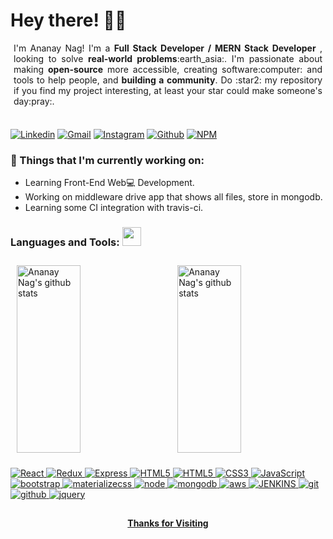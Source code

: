 <!-- Greeting -->

# Hey there! :wave::smiley:

<!--Introduction -->
<p style="margin:5px;text-align: justify;">
  I'm Ananay Nag! I'm a <strong>Full Stack Developer / MERN Stack Developer</strong> , looking to solve <strong>real-world problems</strong>:earth_asia:. I'm passionate about making <strong>open-source</strong> more accessible, creating software:computer: and tools to help people, and <strong>building a community</strong>. Do :star2: my repository if you find my project interesting, at least your star could make someone's day:pray:.</p>
<br>

<!-- Your badges -->

[![Linkedin](https://img.shields.io/badge/ananay-blue?style=flat&logo=Linkedin&logoColor=white)](https://www.linkedin.com/in/ananay-nag)
[![Gmail](https://img.shields.io/badge/-ananaynag1994s-c14438?style=flat&logo=Gmail&logoColor=white)](mailto:=ananyanag@viewlift.com)
[![Instagram](https://img.shields.io/badge/-ananay-c13584?style=flat&labelColor=c13584&logo=instagram&logoColor=white)](https://www.instagram.com/chaurasiya.anu)
[![Github](https://img.shields.io/badge/ananay-black?style=flat&labelColor=black&logo=github&logoColor=white)](https://gitstats.me/vl-ananya-nag)
[![NPM](https://img.shields.io/badge/ananay-white?style=flat&labelColor=white&logo=NPM&logoColor=white)](https://www.npmjs.com/~ananay-nag)

<!-- Sample Dev class image -->

### 💼 Things that I'm currently working on:

- Learning Front-End Web:computer: Development.
- Working on middleware drive app that shows all files, store in mongodb.
- Learning some CI integration with travis-ci.


### Languages and Tools: <img src="https://media.giphy.com/media/WUlplcMpOCEmTGBtBW/giphy.gif" width="30">

<div height="50%">
  <a href="https://gitstats.me/vl-ananya-nag">
    <img width="45%" height="300" align="center" alt="Ananay Nag's github stats"
         src="https://github-readme-stats.vercel.app/api?username=vl-ananya-nag&show_icons=true&theme=algolia&count_private=true&include_all_commits=true" style="margin:10px"/>
    <img width="45%" height="300" align="right" alt="Ananay Nag's github stats" 
         src="https://github-readme-stats.vercel.app/api/top-langs/?username=vl-ananya-nag&theme=radical&title_color=8E2DE2&text_color=fff" style="margin:10px"/>
   <!-- <img width="30%" height="auto" align="right" alt="Joykishan's github stats" 
         src="https://github-readme-stats.vercel.app/api/top-langs/?username=vl-ananya-nag&layout=compact" />
         
NOTE: Top languages does not indicate my skill level or something like that, it's a github metric of which languages i have the most code on github. -->
  </a>
</div>

 <!-- icons -->

![React](https://img.shields.io/badge/React-grey?style=for-the-badge&logo=React&logoColor=white&labelColor=8E2DE2)
![Redux](https://img.shields.io/badge/Redux-grey?style=for-the-badge&logo=Redux&logoColor=white&labelColor=8E2DE2)
![Express](https://img.shields.io/badge/Express-grey?style=for-the-badge&logo=Express&logoColor=white&labelColor=8E2DE2)
![HTML5](https://img.shields.io/badge/html%205-grey?style=for-the-badge&logo=html5&logoColor=white&labelColor=8E2DE2)
![HTML5](https://img.shields.io/badge/html%205-grey?style=for-the-badge&logo=html5&logoColor=white&labelColor=8E2DE2)
![CSS3](https://img.shields.io/badge/css%203-grey?style=for-the-badge&logo=css3&logoColor=white&labelColor=8E2DE2)
![JavaScript](https://img.shields.io/badge/-JavaScript-grey?style=for-the-badge&logo=javascript&logoColor=white&labelColor=8E2DE2)
![bootstrap](https://img.shields.io/badge/-bootstrap-grey?style=for-the-badge&logo=bootstrap&logoColor=white&labelColor=8E2DE2)
![materializecss](https://img.shields.io/badge/Materialize%20css-grey?style=for-the-badge&logo=google&logoColor=white&labelColor=8E2DE2)
![node](https://img.shields.io/badge/-node-grey?style=for-the-badge&logo=node.js&logoColor=white&labelColor=8E2DE2)
![mongodb](https://img.shields.io/badge/-mongodb-grey?style=for-the-badge&logo=mongodb&logoColor=white&labelColor=8E2DE2)
![aws](https://img.shields.io/badge/-aws-grey?style=for-the-badge&logo=amazon&logoColor=white&labelColor=8E2DE2)
![JENKINS](https://img.shields.io/badge/-JENKINS-grey?style=for-the-badge&logo=JENKINS&logoColor=white&labelColor=8E2DE2)
![git](https://img.shields.io/badge/-git-grey?style=for-the-badge&logo=git&logoColor=white&labelColor=8E2DE2)
![github](https://img.shields.io/badge/-github-grey?style=for-the-badge&logo=github&logoColor=white&labelColor=8E2DE2)
![jquery](https://img.shields.io/badge/-jquery-grey?style=for-the-badge&logo=jquery&logoColor=white&labelColor=8E2DE2)

## <h4 align="center"> Thanks for Visiting </h4>
